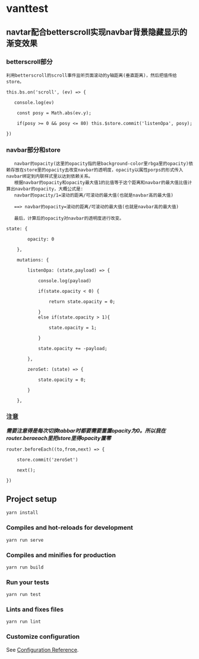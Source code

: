 # vanttest

## navtar配合betterscroll实现navbar背景隐藏显示的渐变效果
### betterscroll部分
```
利用betterscroll的scroll事件监听页面滚动的y轴距离(垂直距离)，然后把值传给store。
```
```
this.bs.on('scroll', (ev) => {    

   console.log(ev)  

    const posy = Math.abs(ev.y);  

    if(posy >= 0 && posy <= 80) this.$store.commit('listenOpa', posy);  

})
```

### navbar部分和store
```
   navbar的opacity(这里的opacity指的是background-color里rbga里的opacity)依赖存放在store里的opacity去改变navbar的透明度，opacity以属性porps的形式传入navbar绑定到内联样式里以达到依赖关系。
   根据navbar的opacity和opacity最大值1的比值等于这个距离和navbar的最大值比值计算出navbar的opacity，大概公式是:
   navbar的opacity/1=滚动的距离/可滚动的最大值(也就是navbar高的最大值)  

   ==> navbar的opacity=滚动的距离/可滚动的最大值(也就是navbar高的最大值) 

   最后，计算后的opacity对navbar的透明度进行改变。
```
```
state: {  

        opacity: 0  
        
    },  
    
    mutations: {  
    
        listenOpa: (state,payload) => {  
        
            console.log(payload)  
            
            if(state.opacity < 0) {  
            
                return state.opacity = 0;  
                
            }
            else if(state.opacity > 1){  
            
                state.opacity = 1;   
                
            }  
            
            state.opacity += -payload;  
            
        },  
        
        zeroSet: (state) => {  
        
            state.opacity = 0;  
            
        }  
        
    },
```
### 注意
  ***需要注意得是每次切换tabbar时都要需要重置opacity为0。所以我在router.beraeach里把store里得opacity置零***
  ```
  router.beforeEach((to,from,next) => {    
  
      store.commit('zeroSet')  
      
      next();  
      
  })
  ```


## Project setup
```
yarn install
```


### Compiles and hot-reloads for development
```
yarn run serve
```

### Compiles and minifies for production
```
yarn run build
```

### Run your tests
```
yarn run test
```

### Lints and fixes files
```
yarn run lint
```

### Customize configuration
See [Configuration Reference](https://cli.vuejs.org/config/).
